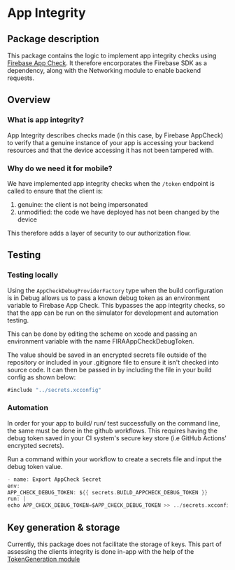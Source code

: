 #  App Integrity

## Package description

This package contains the logic to implement app integrity checks using [Firebase App Check](https://firebase.google.com/docs/app-check). It therefore encorporates the Firebase SDK as a dependency, along with the Networking module to enable backend requests.

## Overview

### What is app integrity?

App Integrity describes checks made (in this case, by Firebase AppCheck) to verify that a genuine instance of your app is accessing your backend resources and that the device accessing it has not been tampered with.

### Why do we need it for mobile?

We have implemented app integrity checks when the `/token` endpoint is called to ensure that the client is:
1. genuine: the client is not being impersonated
2. unmodified: the code we have deployed has not been changed by the device

This therefore adds a layer of security to our authorization flow.

## Testing

### Testing locally

Using the `AppCheckDebugProviderFactory` type when the build configuration is in Debug allows us to pass a known debug token as an environment variable to Firebase App Check.
This bypasses the app integrity checks, so that the app can be run on the simulator for development and automation testing.

This can be done by editing the scheme on xcode and passing an environment variable with the name FIRAAppCheckDebugToken.

The value should be saved in an encrypted secrets file outside of the repository or included in your .gitignore file to ensure it isn't checked into source code. It can then be passed in by including the file in your build config as shown below:

```swift
#include "../secrets.xcconfig"
```

### Automation

In order for your app to build/ run/ test successfully on the command line, the same must be done in the github workflows. This requires having the debug token saved in your CI system's secure key store (i.e GitHub Actions' encrypted secrets).

Run a command within your workflow to create a secrets file and input the debug token value.

```swift
- name: Export AppCheck Secret
env:
APP_CHECK_DEBUG_TOKEN: ${{ secrets.BUILD_APPCHECK_DEBUG_TOKEN }}
run: |
echo APP_CHECK_DEBUG_TOKEN=$APP_CHECK_DEBUG_TOKEN >> ../secrets.xcconfig

```

## Key generation & storage

Currently, this package does not facilitate the storage of keys. This part of assessing the clients integrity is done in-app with the help of the [TokenGeneration module](https://github.com/govuk-one-login/mobile-ios-networking?tab=readme-ov-file#tokengeneration)
